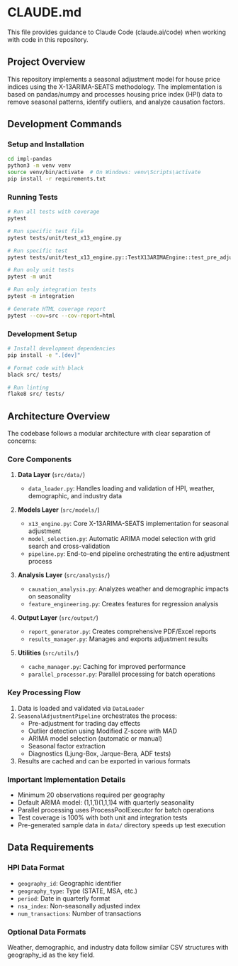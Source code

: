 # CLAUDE.md

This file provides guidance to Claude Code (claude.ai/code) when working with code in this repository.

## Project Overview

This repository implements a seasonal adjustment model for house price indices using the X-13ARIMA-SEATS methodology. The implementation is based on pandas/numpy and processes housing price index (HPI) data to remove seasonal patterns, identify outliers, and analyze causation factors.

## Development Commands

### Setup and Installation
```bash
cd impl-pandas
python3 -m venv venv
source venv/bin/activate  # On Windows: venv\Scripts\activate
pip install -r requirements.txt
```

### Running Tests
```bash
# Run all tests with coverage
pytest

# Run specific test file
pytest tests/unit/test_x13_engine.py

# Run specific test
pytest tests/unit/test_x13_engine.py::TestX13ARIMAEngine::test_pre_adjustment

# Run only unit tests
pytest -m unit

# Run only integration tests
pytest -m integration

# Generate HTML coverage report
pytest --cov=src --cov-report=html
```

### Development Setup
```bash
# Install development dependencies
pip install -e ".[dev]"

# Format code with black
black src/ tests/

# Run linting
flake8 src/ tests/
```

## Architecture Overview

The codebase follows a modular architecture with clear separation of concerns:

### Core Components

1. **Data Layer** (`src/data/`)
   - `data_loader.py`: Handles loading and validation of HPI, weather, demographic, and industry data

2. **Models Layer** (`src/models/`)
   - `x13_engine.py`: Core X-13ARIMA-SEATS implementation for seasonal adjustment
   - `model_selection.py`: Automatic ARIMA model selection with grid search and cross-validation
   - `pipeline.py`: End-to-end pipeline orchestrating the entire adjustment process

3. **Analysis Layer** (`src/analysis/`)
   - `causation_analysis.py`: Analyzes weather and demographic impacts on seasonality
   - `feature_engineering.py`: Creates features for regression analysis

4. **Output Layer** (`src/output/`)
   - `report_generator.py`: Creates comprehensive PDF/Excel reports
   - `results_manager.py`: Manages and exports adjustment results

5. **Utilities** (`src/utils/`)
   - `cache_manager.py`: Caching for improved performance
   - `parallel_processor.py`: Parallel processing for batch operations

### Key Processing Flow

1. Data is loaded and validated via `DataLoader`
2. `SeasonalAdjustmentPipeline` orchestrates the process:
   - Pre-adjustment for trading day effects
   - Outlier detection using Modified Z-score with MAD
   - ARIMA model selection (automatic or manual)
   - Seasonal factor extraction
   - Diagnostics (Ljung-Box, Jarque-Bera, ADF tests)
3. Results are cached and can be exported in various formats

### Important Implementation Details

- Minimum 20 observations required per geography
- Default ARIMA model: (1,1,1)(1,1,1)4 with quarterly seasonality
- Parallel processing uses ProcessPoolExecutor for batch operations
- Test coverage is 100% with both unit and integration tests
- Pre-generated sample data in `data/` directory speeds up test execution

## Data Requirements

### HPI Data Format
- `geography_id`: Geographic identifier
- `geography_type`: Type (STATE, MSA, etc.)
- `period`: Date in quarterly format
- `nsa_index`: Non-seasonally adjusted index
- `num_transactions`: Number of transactions

### Optional Data Formats
Weather, demographic, and industry data follow similar CSV structures with geography_id as the key field.